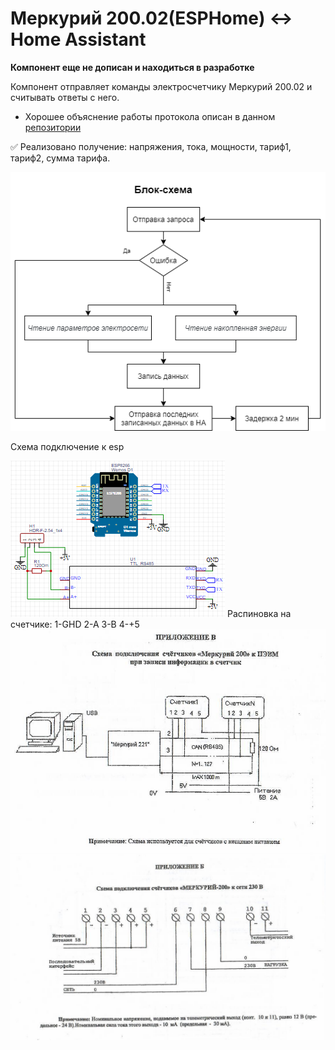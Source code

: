 # Меркурий 200.02(ESPHome) <-> Home Assistant

**Компонент еще не дописан и находиться в разработке**

Компонент отправляет команды электросчетчику Меркурий 200.02 и считывать ответы с него.

* Хорошее объяснение работы протокола описан в данном [репозитории](https://github.com/mrkrasser/MercuryStats)

:white_check_mark: Реализовано получение: напряжения, тока, мощности, тариф1, тариф2, сумма тарифа.

![](https://github.com/RocketFox2409/MercuryESPHome/blob/main/examples/Block-diagram.png)

Схема подключение к esp

![](https://github.com/RocketFox2409/MercuryESPHome/blob/main/examples/cxema.png)
Распиновка на счетчике:
1-GHD
2-A
3-B
4-+5
![](https://github.com/RocketFox2409/MercuryESPHome/blob/main/examples/RS485.png)
![](https://github.com/RocketFox2409/MercuryESPHome/blob/main/examples/RS485-2.png)